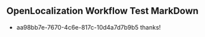 ## OpenLocalization Workflow Test MarkDown
* aa98bb7e-7670-4c6e-817c-10d4a7d7b9b5 thanks!

<!--HONumber=Jul16_HO2-->


